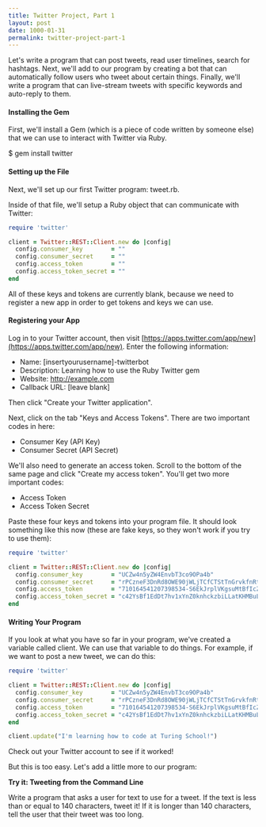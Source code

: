 ```yaml
---
title: Twitter Project, Part 1
layout: post
date: 1000-01-31
permalink: twitter-project-part-1
---
```


Let's write a program that can post tweets, read user timelines, search for hashtags. Next, we'll add to our program by creating a bot that can automatically follow users who tweet about certain things. Finally, we'll write a program that can live-stream tweets with specific keywords and auto-reply to them. 

<h4>Installing the Gem</h4>

First, we'll install a Gem (which is a piece of code written by someone else) that we can use to interact with Twitter via Ruby.

<div class="output">
  $ gem install twitter
</div>

<h4>Setting up the File</h4>

Next, we'll set up our first Twitter program: <span class="command">tweet.rb</span>.

Inside of that file, we'll setup a Ruby object that can communicate with Twitter:

```ruby
require 'twitter'

client = Twitter::REST::Client.new do |config|
  config.consumer_key        = ""
  config.consumer_secret     = ""
  config.access_token        = ""
  config.access_token_secret = ""
end
```

All of these keys and tokens are currently blank, because we need to register a new app in order to get tokens and keys we can use. 

<h4>Registering your App</h4>

Log in to your Twitter account, then visit [https://apps.twitter.com/app/new](https://apps.twitter.com/app/new). Enter the following information:

* Name: [insertyourusername]-twitterbot
* Description: Learning how to use the Ruby Twitter gem
* Website: http://example.com
* Callback URL: [leave blank]

Then click "Create your Twitter application". 

Next, click on the tab "Keys and Access Tokens". There are two important codes in here:

* Consumer Key (API Key)
* Consumer Secret (API Secret)

We'll also need to generate an access token. Scroll to the bottom of the same page and click "Create my access token". You'll get two more important codes:

* Access Token
* Access Token Secret

Paste these four keys and tokens into your program file. It should look something like this now (these are fake keys, so they won't work if you try to use them): 

```ruby
require 'twitter'

client = Twitter::REST::Client.new do |config|
  config.consumer_key        = "UCZw4n5yZW4EnvbT3co9OPa4b"
  config.consumer_secret     = "rPCzneF3DnRd8OWE90jWLjTCfCTStTnGrvkfnRtfEEVE3FWL4K"
  config.access_token        = "710164541207398534-S6EkJrplVKgsuMtBfIcZcPTxGeINwMx"
  config.access_token_secret = "c42YsBf1EdDt7hv1xYnZ0knhckzbiLLatKHMBuLXTgyP3"
end
```

<h4>Writing Your Program</h4>

If you look at what you have so far in your program, we've created a variable called <span class="command">client</span>. We can use that variable to do things. For example, if we want to post a new tweet, we can do this:

```ruby
require 'twitter'

client = Twitter::REST::Client.new do |config|
  config.consumer_key        = "UCZw4n5yZW4EnvbT3co9OPa4b"
  config.consumer_secret     = "rPCzneF3DnRd8OWE90jWLjTCfCTStTnGrvkfnRtfEEVE3FWL4K"
  config.access_token        = "710164541207398534-S6EkJrplVKgsuMtBfIcZcPTxGeINwMx"
  config.access_token_secret = "c42YsBf1EdDt7hv1xYnZ0knhckzbiLLatKHMBuLXTgyP3"
end

client.update("I'm learning how to code at Turing School!")
```

Check out your Twitter account to see if it worked! 

But this is too easy. Let's add a little more to our program: 

<div class="card cyan ">
  <div class="card-content white-text">
    <span class="card-title black-text"><b>Try it: Tweeting from the Command Line</b></span>
    <p>
      Write a program that asks a user for text to use for a tweet. If the text is less than or equal to 140 characters, tweet it! If it is longer than 140 characters, tell the user that their tweet was too long. 
    </p>
  </div>
</div>
